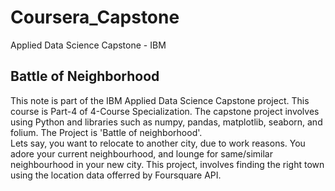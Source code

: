 # Coursera_Capstone
Applied Data Science Capstone - IBM
## Battle of Neighborhood
This note is part of the IBM Applied Data Science Capstone project. This course is Part-4 of 4-Course Specialization. The capstone project involves using Python and libraries such as numpy, pandas, matplotlib, seaborn, and folium. The Project is 'Battle of neighborhood'.<br>
Lets say, you want to relocate to another city, due to work reasons. You adore your current neighbourhood, and lounge for same/similar neighbourhood in your new city. This project, involves finding the right town using the location data offerred by Foursquare API.
